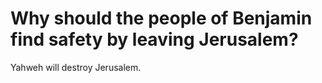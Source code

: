 # Why should the people of Benjamin find safety by leaving Jerusalem?

Yahweh will destroy Jerusalem.
